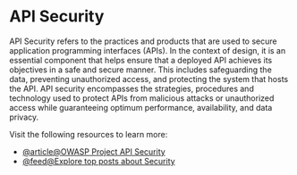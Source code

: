 # API Security

API Security refers to the practices and products that are used to secure application programming interfaces (APIs). In the context of design, it is an essential component that helps ensure that a deployed API achieves its objectives in a safe and secure manner. This includes safeguarding the data, preventing unauthorized access, and protecting the system that hosts the API. API security encompasses the strategies, procedures and technology used to protect APIs from malicious attacks or unauthorized access while guaranteeing optimum performance, availability, and data privacy.

Visit the following resources to learn more:

- [@article@OWASP Project API Security](https://owasp.org/API-Security/editions/2023/en/0x00-toc/)
- [@feed@Explore top posts about Security](https://app.daily.dev/tags/security?ref=roadmapsh)